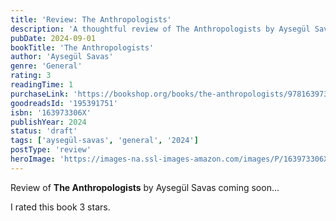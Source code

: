 ```yaml
---
title: 'Review: The Anthropologists'
description: 'A thoughtful review of The Anthropologists by Aysegül Savas'
pubDate: 2024-09-01
bookTitle: 'The Anthropologists'
author: 'Aysegül Savas'
genre: 'General'
rating: 3
readingTime: 1
purchaseLink: 'https://bookshop.org/books/the-anthropologists/9781639733064'
goodreadsId: '195391751'
isbn: '163973306X'
publishYear: 2024
status: 'draft'
tags: ['aysegül-savas', 'general', '2024']
postType: 'review'
heroImage: 'https://images-na.ssl-images-amazon.com/images/P/163973306X.01.L.jpg'
---
```


Review of **The Anthropologists** by Aysegül Savas coming soon...

I rated this book 3 stars.